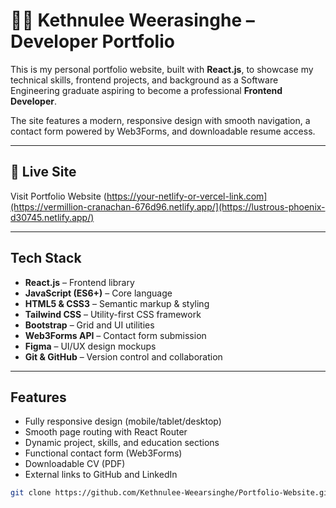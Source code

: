 # 🧑‍💻 Kethnulee Weerasinghe – Developer Portfolio

This is my personal portfolio website, built with **React.js**, to showcase my technical skills, frontend projects, and background as a Software Engineering graduate aspiring to become a professional **Frontend Developer**.

The site features a modern, responsive design with smooth navigation, a contact form powered by Web3Forms, and downloadable resume access.

---

## 🔗 Live Site

Visit Portfolio Website
(https://your-netlify-or-vercel-link.com](https://vermillion-cranachan-676d96.netlify.app/](https://lustrous-phoenix-d30745.netlify.app/)  

---

## Tech Stack

- **React.js** – Frontend library  
- **JavaScript (ES6+)** – Core language  
- **HTML5 & CSS3** – Semantic markup & styling  
- **Tailwind CSS** – Utility-first CSS framework  
- **Bootstrap** – Grid and UI utilities  
- **Web3Forms API** – Contact form submission  
- **Figma** – UI/UX design mockups  
- **Git & GitHub** – Version control and collaboration

---

## Features

- Fully responsive design (mobile/tablet/desktop)
- Smooth page routing with React Router
- Dynamic project, skills, and education sections
- Functional contact form (Web3Forms)
- Downloadable CV (PDF)
- External links to GitHub and LinkedIn
```bash
git clone https://github.com/Kethnulee-Weearsinghe/Portfolio-Website.git
